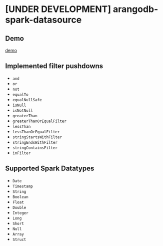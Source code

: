 # [UNDER DEVELOPMENT] arangodb-spark-datasource

## Demo

[demo](./demo)

## Implemented filter pushdowns

- `and`
- `or`
- `not`
- `equalTo`
- `equalNullSafe`  
- `isNull`
- `isNotNull`
- `greaterThan`
- `greaterThanOrEqualFilter`
- `lessThan`
- `lessThanOrEqualFilter`
- `stringStartsWithFilter`
- `stringEndsWithFilter`
- `stringContainsFilter`
- `inFilter`

## Supported Spark Datatypes

- `Date`
- `Timestamp`
- `String`
- `Boolean`
- `Float`
- `Double`
- `Integer`
- `Long`  
- `Short`
- `Null`
- `Array`
- `Struct`
